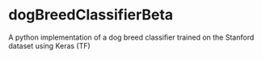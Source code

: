 # dogBreedClassifierBeta
A python implementation of a dog breed classifier trained on the Stanford dataset using Keras (TF)
